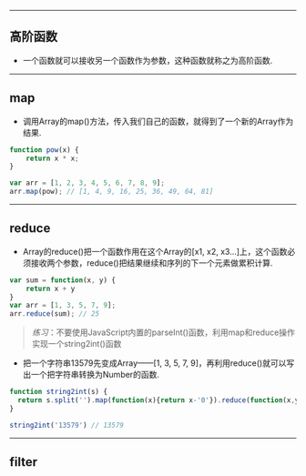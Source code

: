 
---

## **高阶函数**

- 一个函数就可以接收另一个函数作为参数，这种函数就称之为高阶函数.

---

## **map**


- 调用Array的map()方法，传入我们自己的函数，就得到了一个新的Array作为结果.

``` javascript
function pow(x) {
    return x * x;
}

var arr = [1, 2, 3, 4, 5, 6, 7, 8, 9];
arr.map(pow); // [1, 4, 9, 16, 25, 36, 49, 64, 81]
```

---

## **reduce**

- Array的reduce()把一个函数作用在这个Array的[x1, x2, x3...]上，这个函数必须接收两个参数，reduce()把结果继续和序列的下一个元素做累积计算.

``` javascript
var sum = function(x, y) {
    return x + y
}
var arr = [1, 3, 5, 7, 9];
arr.reduce(sum); // 25
```

> *练习*：不要使用JavaScript内置的parseInt()函数，利用map和reduce操作实现一个string2int()函数

- 把一个字符串13579先变成Array——[1, 3, 5, 7, 9]，再利用reduce()就可以写出一个把字符串转换为Number的函数.

``` javascript 
function string2int(s) {
  return s.split('').map(function(x){return x-'0'}).reduce(function(x,y){return x*10+y});
}

string2int('13579') // 13579
```

---

## **filter**


